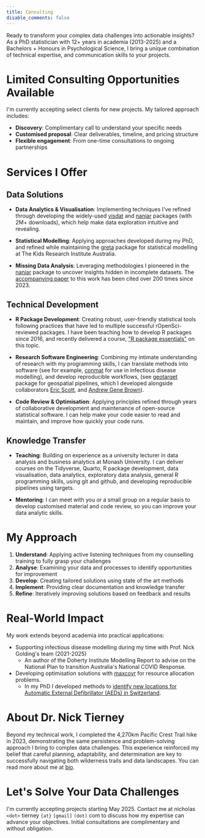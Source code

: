 ```yaml
---
title: Consulting
disable_comments: false
---
```


Ready to transform your complex data challenges into actionable insights? As a PhD statistician with 12+ years in academia (2013-2025) and a Bachelors + Honours in Psychological Science, I bring a unique combination of technical expertise, and communication skills to your projects.

# Limited Consulting Opportunities Available

I'm currently accepting select clients for new projects. My tailored approach includes:

- **Discovery**: Complimentary call to understand your specific needs
- **Customised proposal**: Clear deliverables, timeline, and pricing structure
- **Flexible engagement**: From one-time consultations to ongoing partnerships

# Services I Offer

## Data Solutions

- **Data Analytics & Visualisation**: Implementing techniques I've refined through developing the widely-used [visdat](https://github.com/ropensci/visdat) and [naniar](https://github.com/njtierney/naniar) packages (with 2M+ downloads), which help make data exploration intuitive and revealing.

- **Statistical Modelling**: Applying approaches developed during my PhD, and refined while maintaining the [greta](https://github.com/greta-dev/greta) package for statistical modelling at The Kids Research Institute Australia.

- **Missing Data Analysis**: Leveraging methodologies I pioneered in the [naniar](https://github.com/njtierney/naniar) package to uncover insights hidden in incomplete datasets. The [accompanying paper](https://www.jstatsoft.org/article/view/v105i07) to this work has been cited over 200 times since 2023.

## Technical Development

- **R Package Development**: Creating robust, user-friendly statistical tools following practices that have led to multiple successful rOpenSci-reviewed packages. I have been teaching how to develop R packages since 2016, and recently delivered a course, ["R package essentials"](https://rpkgess.njtierney.com/) on this topic.

- **Research Software Engineering**: Combining my intimate understanding of research with my programming skills, I can translate methods into software (see for example, [conmat](https://github.com/idem-lab/conmat) for use in infectious disease modelling), and develop reproducible workflows, (see [geotarget](https://github.com/njtierney/geotarget) package for geospatial pipelines, which I developed alongside collaborators [Eric Scott](https://ericrscott.com/), and [Andrew Gene Brown](https://humus.rocks/)).

- **Code Review & Optimisation**: Applying principles refined through years of collaborative development and maintenance of open-source statistical software. I can help make your code easier to read and maintain, and improve how quickly your code runs.

## Knowledge Transfer

- **Teaching**: Building on experience as a university lecturer in data analysis and business analytics at Monash University. I can deliver courses on the Tidyverse, Quarto, R package development, data visualisation, data analytics, exploratory data analysis, general R programming skills, using git and github, and developing reproducible pipelines using targets.

- **Mentoring**: I can meet with you or a small group on a regular basis to develop customised material and code review, so you can improve your data analytic skills.

# My Approach

1. **Understand**: Applying active listening techniques from my counselling training to fully grasp your challenges
2. **Analyse**: Examining your data and processes to identify opportunities for improvement
3. **Develop**: Creating tailored solutions using state of the art methods
4. **Implement**: Providing clear documentation and knowledge transfer
5. **Refine**: Iteratively improving solutions based on feedback and results

# Real-World Impact

My work extends beyond academia into practical applications:

- Supporting infectious disease modelling during my time with Prof. Nick Golding's team (2021-2025)
  - An author of the Doherty Institute Modelling Report to advise on the National Plan to transition Australia's National COVID Response.
- Developing optimisation solutions with [maxcovr](https://github.com/njtierney/maxcovr) for resource allocation problems. 
  - In my PhD I developed methods to [identify new locations for Automatic External Defibrillator (AEDs) in Switzerland](https://www.sciencedirect.com/science/article/pii/S0300957218300650).

# About Dr. Nick Tierney

Beyond my technical work, I completed the 4,270km Pacific Crest Trail hike in 2023, demonstrating the same persistence and problem-solving approach I bring to complex data challenges. This experience reinforced my belief that careful planning, adaptability, and determination are key to successfully navigating both wilderness trails and data landscapes. You can read more about me at [bio](bio.md).

# Let's Solve Your Data Challenges

I'm currently accepting projects starting May 2025. Contact me at nicholas `<dot>` tierney `{at}` `[gmail]` `(dot)` com to discuss how my expertise can advance your objectives. Initial consultations are complimentary and without obligation.
